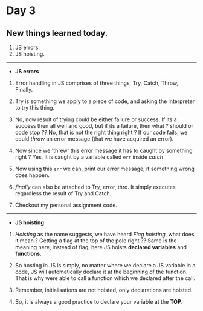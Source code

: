 # Day 3

## New things learned today.

1. JS errors.
2. JS hoisting.

---
* **JS errors**

1. Error handling in JS comprises of three things, Try, Catch, Throw, Finally.

2. Try is something we apply to a piece of code, and asking the interpreter to try this thing.

3. No, now result of trying could be either failure or success. If its a success then all well and good, but if its a failure, then what ?
   should or code stop ?? No, that is not the right thing right ? If our code fails, we could *throw* an error message (that we have acquired
   an error).

4. Now since we 'threw' this error message it has to caught by something right ? Yes, it is caught by a variable called `err` inside *catch*

5. Now using this `err` we can, print our error message, if something wrong does happen.

6. *finally* can also be attached to Try, error, thro. It simply executes regardless the result of Try and Catch.

7. Checkout my personal assignment code.

---

* **JS hoisting**

1. *Hoisting* as the name suggests, we have heard *Flag hoisting*, what does it mean ? Getting a flag at the top of the pole right ??
   Same is the meaning here, instead of flag, here JS hoists **declared variables** and **functions**.

2. So hosting in JS is simply, no matter where we declare a JS variable in a code, JS will automatically declare it at the beginning of the
   function. That is why were able to call a function which we declared after the call.

3. Remember, initialisations are not hoisted, only declarations are hoisted. 

4. So, it is always a good practice to declare your variable at the **TOP**.